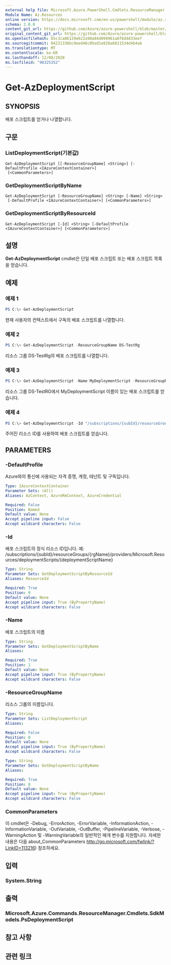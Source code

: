 ```yaml
---
external help file: Microsoft.Azure.PowerShell.Cmdlets.ResourceManager.dll-Help.xml
Module Name: Az.Resources
online version: https://docs.microsoft.com/en-us/powershell/module/az.resources/get-azdeploymentscript
schema: 2.0.0
content_git_url: https://github.com/Azure/azure-powershell/blob/master/src/Resources/Resources/help/Get-AzDeploymentScript.md
original_content_git_url: https://github.com/Azure/azure-powershell/blob/master/src/Resources/Resources/help/Get-AzDeploymentScript.md
ms.openlocfilehash: b5c3ca86129e622a90a84d099961a8f8dd433eef
ms.sourcegitcommit: 04221336bc9eed46c05ed1e828a6811534d4b4ab
ms.translationtype: MT
ms.contentlocale: ko-KR
ms.lasthandoff: 12/08/2020
ms.locfileid: "98325352"
---
```

# Get-AzDeploymentScript

## SYNOPSIS
배포 스크립트를 얻거나 나열합니다.

## 구문

### ListDeploymentScript(기본값)
```
Get-AzDeploymentScript [[-ResourceGroupName] <String>] [-DefaultProfile <IAzureContextContainer>]
 [<CommonParameters>]
```

### GetDeploymentScriptByName
```
Get-AzDeploymentScript [-ResourceGroupName] <String> [-Name] <String>
 [-DefaultProfile <IAzureContextContainer>] [<CommonParameters>]
```

### GetDeploymentScriptByResourceId
```
Get-AzDeploymentScript [-Id] <String> [-DefaultProfile <IAzureContextContainer>] [<CommonParameters>]
```

## 설명
**Get-AzDeploymentScript** cmdlet은 단일 배포 스크립트 또는 배포 스크립트 목록을 얻습니다.

## 예제

### 예제 1
```powershell
PS C:\> Get-AzDeploymentScript
```

현재 사용자의 컨텍스트에서 구독의 배포 스크립트를 나열합니다.

### 예제 2
```powershell
PS C:\> Get-AzDeploymentScript -ResourceGroupName DS-TestRg
```

리소스 그룹 DS-TestRg의 배포 스크립트를 나열합니다.

### 예제 3
```powershell
PS C:\> Get-AzDeploymentScript -Name MyDeploymentScript -ResourceGroupName DS-TestRg
```

리소스 그룹 DS-TestRG에서 MyDeploymentScript 이름이 있는 배포 스크립트를 얻습니다.

### 예제 4
```powershell
PS C:\> Get-AzDeploymentScript -Id "/subscriptions/{subId}/resourceGroups/{rgName}/providers/Microsoft.Resources/deploymentScripts/{deploymentScriptName}"
```

주어진 리소스 ID를 사용하여 배포 스크립트를 얻습니다. 

## PARAMETERS

### -DefaultProfile
Azure와의 통신에 사용되는 자격 증명, 계정, 테넌트 및 구독입니다.

```yaml
Type: IAzureContextContainer
Parameter Sets: (All)
Aliases: AzContext, AzureRmContext, AzureCredential

Required: False
Position: Named
Default value: None
Accept pipeline input: False
Accept wildcard characters: False
```

### -Id
배포 스크립트의 정식 리소스 ID입니다.
예: /subscriptions/{subId}/resourceGroups/{rgName}/providers/Microsoft.Resources/deploymentScripts/{deploymentScriptName}

```yaml
Type: String
Parameter Sets: GetDeploymentScriptByResourceId
Aliases: ResourceId

Required: True
Position: 0
Default value: None
Accept pipeline input: True (ByPropertyName)
Accept wildcard characters: False
```

### -Name
배포 스크립트의 이름

```yaml
Type: String
Parameter Sets: GetDeploymentScriptByName
Aliases:

Required: True
Position: 1
Default value: None
Accept pipeline input: True (ByPropertyName)
Accept wildcard characters: False
```

### -ResourceGroupName
리소스 그룹의 이름입니다.

```yaml
Type: String
Parameter Sets: ListDeploymentScript
Aliases:

Required: False
Position: 0
Default value: None
Accept pipeline input: True (ByPropertyName)
Accept wildcard characters: False
```

```yaml
Type: String
Parameter Sets: GetDeploymentScriptByName
Aliases:

Required: True
Position: 0
Default value: None
Accept pipeline input: True (ByPropertyName)
Accept wildcard characters: False
```

### CommonParameters
이 cmdlet은 -Debug, -ErrorAction, -ErrorVariable, -InformationAction, -InformationVariable, -OutVariable, -OutBuffer, -PipelineVariable, -Verbose, -WarningAction 및 -WarningVariable의 일반적인 매개 변수를 지원합니다.
자세한 내용은 다음 about_CommonParameters http://go.microsoft.com/fwlink/?LinkID=113216) 참조하세요.

## 입력

### System.String

## 출력

### Microsoft.Azure.Commands.ResourceManager.Cmdlets.SdkModels.PsDeploymentScript

## 참고 사항

## 관련 링크